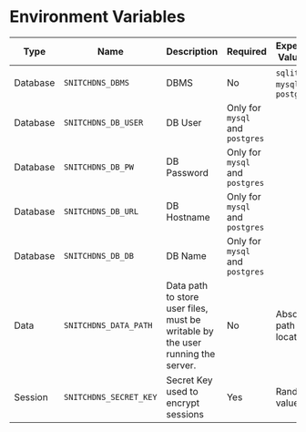 # Environment Variables

| Type | Name | Description | Required | Expected Value(s) | Default |
| ---- | ---- | ----------- | -------- | ----------------- | ------- |
| Database | `SNITCHDNS_DBMS` | DBMS | No | `sqlite`, `mysql`, `postgres` | `sqlite` |
| Database | `SNITCHDNS_DB_USER` | DB User | Only for `mysql` and `postgres` | | None |
| Database | `SNITCHDNS_DB_PW` | DB Password | Only for `mysql` and `postgres` | | None |
| Database | `SNITCHDNS_DB_URL` | DB Hostname | Only for `mysql` and `postgres` | | None |
| Database | `SNITCHDNS_DB_DB` | DB Name | Only for `mysql` and `postgres` | | None |
| Data | `SNITCHDNS_DATA_PATH` | Data path to store user files, must be writable by the user running the server. | No | Absolute path to location | `./data` folder within this repo. |
| Session | `SNITCHDNS_SECRET_KEY` | Secret Key used to encrypt sessions | Yes | Random value | | |
